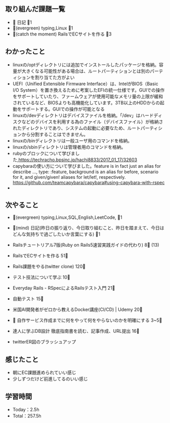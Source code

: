 
## 取り組んだ課題一覧

- :memo: 日記 :tomato:1
- :deciduous_tree:(evergreen) typing,Linux :tomato:1
- :stars:(catch the moment) RailsでECサイトを作る :tomato:3

## わかったこと

- linuxの/optディレクトリには追加でインストールしたパッケージを格納。容量が大きくなる可能性がある場合は、ルートパーティションとは別のパーティションを割り当てた方がよい
- UEFI（Unified Extensible Firmware Interface）は、IntelがBIOS（Basic I/O System）を置き換えるために考案したEFIの統一仕様です。GUIでの操作をサポートしていたり、ファームウェアが使用可能なメモリ量の上限が緩和されているなど、BIOSよりも高機能化しています。3TB以上のHDDからの起動をサポートする。GUIでの操作が可能となる
- linuxの/devディレクトリはデバイスファイルを格納。「/dev」はハードディスクなどのデバイスを利用する為のファイル（デバイスファイル）が格納されたディレクトリであり、システムの起動に必要なため、ルートパーティションから分割することはできません。
- linuxの/binディレクトリは一般ユーザ用のコマンドを格納。
- linuxの/sbinディレクトリは管理者用のコマンドを格納。
- rubyのブロックについて学びました,https://techracho.bpsinc.jp/hachi8833/2017_01_17/32603
- capybaraの使い方について学びました。feature is in fact just an alias for describe ..., type: :feature, background is an alias for before, scenario for it, and given/given! aliases for let/let!, respectively. https://github.com/teamcapybara/capybara#using-capybara-with-rspec
- 

## 次やること

- :deciduous_tree:(evergreen) typing,Linux,SQL,English,LeetCode, :tomato:1
- :memo:(mind) 日記(昨日の振り返り、今日取り組むこと、昨日を踏まえて、今日はどんな気持ちで過ごしたいか言葉にする) :tomato:1

- Railsチュートリアル7版(Ruby on Rails5速習実践ガイドの代わり) 8:tomato: (13)
- RailsでECサイトを作る 51:tomato:
- Rails課題をやる(twitter clone) 120:tomato:
- テスト技法について学ぶ 10:tomato:
- Everyday Rails - RSpecによるRailsテスト入門 21:tomato:
- 自動テスト 15:tomato:
- 米国AI開発者がゼロから教えるDocker講座(CI/CD) | Udemy 20:tomato:
- :compass: 自作サービス作成までに何をやって何をやらないのかを明確にする 3~5:tomato:

- 達人に学ぶDB設計 徹底指南書を読む、記事作成、URL提出 16:tomato:
- twitterER図のブラッシュアップ

## 感じたこと

- 朝にEC課題進められていい感じ
- 少しずつだけど前進してるのいい感じ


## 学習時間

- Today：2.5h
- Total：257.5h

